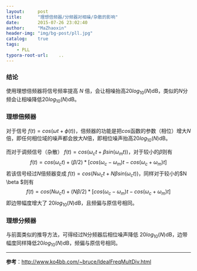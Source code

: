 ```yaml
---
layout:     post
title:      "理想倍频器/分频器对相噪/杂散的影响"
date:       2015-07-26 23:02:40
author:     "MaZhaoxin"
header-img: "img/bg-post/pll.jpg"
catalog:    true
tags:
    - PLL
typora-root-url:	..
---
```


### 结论
使用理想倍频器将信号频率提高 $N$ 倍，会让相噪抬高$20log_{10}(N)$dB，类似的$N$分频会让相噪降低$20log_{10}(N)$dB。

### 理想倍频器
对于信号 $f(t) = cos(\omega t + \phi(t))$，倍频器的功能是把$cos$函数的参数（相位）增大$N$倍，即任何相位域的噪声都会放大$N$倍，即相位噪声抬高$20log_{10}(N)$dB。

而对于调频信号（杂散） $f(t) = cos(\omega_{c} t + \beta sin(\omega_{m} t))$，对于较小的$\beta$则有
$$
f(t) = cos(\omega_{c} t) + (\beta/2)*[cos(\omega_{c} - \omega_{m}) t - cos(\omega_{c} + \omega_{m}) t]
$$
若该信号经过$N$倍频器变成 $f(t) = cos(N \omega_{c} t + N \beta sin(\omega_{c} t))$，同样对于较小的$N \beta $则有
$$
f(t) = cos(N \omega_{c} t) + (N \beta/2)*[cos(\omega_{c} - \omega_{m}) t - cos(\omega_{c} + \omega_{m}) t]
$$
即边带幅度增大了 $20log_{10}(N)$dB，且频偏与原信号相同。

### 理想分频器
与前面类似的推导方法，可得经过N分频器后相位噪声降低 $20log_{10}(N)$dB，边带幅度同样降低$20log_{10}(N)$dB，频偏与原信号相同。

-------------------------------------------------------------

**参考**：http://www.ko4bb.com/~bruce/IdealFreqMultDiv.html
